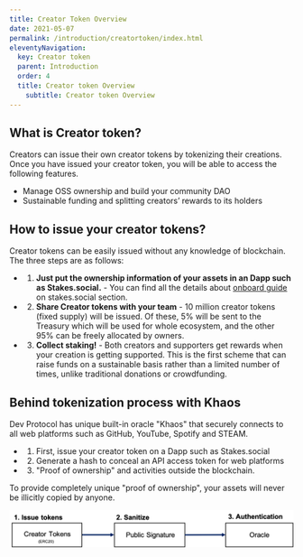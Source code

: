 ```yaml
---
title: Creator Token Overview
date: 2021-05-07
permalink: /introduction/creatortoken/index.html
eleventyNavigation:
  key: Creator token
  parent: Introduction
  order: 4
  title: Creator token Overview
	subtitle: Creator token Overview
---
```


## What is Creator token?

Creators can issue their own creator tokens by tokenizing their creations. 
Once you have issued your creator token, you will be able to access the following features.

- Manage OSS ownership and build your community DAO
- Sustainable funding and splitting creators’ rewards to its holders

## How to issue your creator tokens? 
Creator tokens can be easily issued without any knowledge of blockchain. The three steps are as follows:

- 1. **Just put the ownership information of your assets in an Dapp such as Stakes.social.** - You can find all the details about [onboard guide](stakes-social/onboard-guide/) on stakes.social section. 
- 2. **Share Creator tokens with your team** - 10 million creator tokens (fixed supply) will be issued. Of these, 5% will be sent to the Treasury which will be used for whole ecosystem, and the other 95% can be freely allocated by owners.
- 3. **Collect staking!** - Both creators and supporters get rewards when your creation is getting supported. This is the first scheme that can raise funds on a sustainable basis rather than a limited number of times, unlike traditional donations or crowdfunding.

## Behind tokenization process with Khaos
Dev Protocol has unique built-in oracle "Khaos" that securely connects to all web platforms such as GitHub, YouTube, Spotify and STEAM. 

- 1. First, issue your creator token on a Dapp such as Stakes.social
- 2. Generate a hash to conceal an API access token for web platforms
- 3. "Proof of ownership" and activities outside the blockchain.

To provide completely unique "proof of ownership", your assets will never be illicitly copied by anyone.

![How Khaos oracle works ](/content/images/00-introduction/how-Khaos-works.png)
